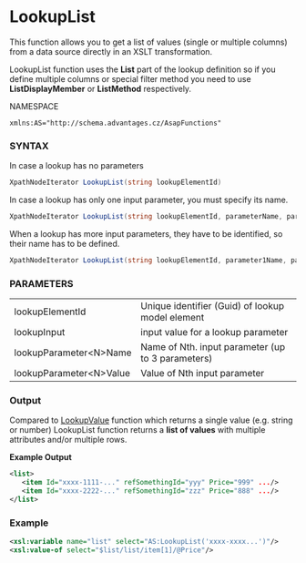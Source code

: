 # LookupList

This function allows you to get a list of values (single or multiple columns) from a data source directly in an XSLT transformation.

LookupList function uses the **List** part of the lookup definition so if you define multiple columns or special filter method you need to use **ListDisplayMember** or **ListMethod** respectively.

NAMESPACE

`xmlns:AS="http://schema.advantages.cz/AsapFunctions"`

### SYNTAX

In case a lookup has no parameters

``` csharp
XpathNodeIterator LookupList(string lookupElementId)
```

In case a lookup has only one input parameter, you must specify its name.

``` csharp
XpathNodeIterator LookupList(string lookupElementId, parameterName, parameterValue)
```

When a lookup has more input parameters, they have to be identified, so their name has to be defined.

``` csharp
XpathNodeIterator LookupList(string lookupElementId, parameter1Name, parameter1Value, parameter2Name, parameter2Value, parameter3Name, parameter3Value)
```

### PARAMETERS

|                           |                                                   |
|---------------------------|---------------------------------------------------|
| lookupElementId           | Unique identifier (Guid) of lookup model element  |
| lookupInput               | input value for a lookup parameter                |
| lookupParameter\<N\>Name  | Name of Nth. input parameter (up to 3 parameters) |
| lookupParameter\<N\>Value | Value of Nth input parameter                      |

### Output

Compared to [LookupValue](/t/LookupValue) function which returns a single value (e.g. string or number) LookupList function returns a **list of values** with multiple attributes and/or multiple rows.

**Example Output**

``` xml
<list>
   <item Id="xxxx-1111-..." refSomethingId="yyy" Price="999" .../>
   <item Id="xxxx-2222-..." refSomethingId="zzz" Price="888" .../>
</list>
```

### Example

``` xml
<xsl:variable name="list" select="AS:LookupList('xxxx-xxxx...')"/>
<xsl:value-of select="$list/list/item[1]/@Price"/> 
```

